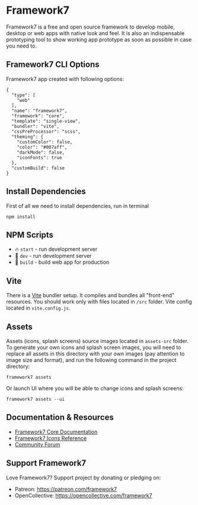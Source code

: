 # Framework7
Framework7 is a free and open source framework to develop mobile, desktop or web apps with native look and feel. It is also an indispensable prototyping tool to show working app prototype as soon as possible in case you need to.

## Framework7 CLI Options
Framework7 app created with following options:

```
{
  "type": [
    "web"
  ],
  "name": "framework7",
  "framework": "core",
  "template": "single-view",
  "bundler": "vite",
  "cssPreProcessor": "scss",
  "theming": {
    "customColor": false,
    "color": "#007aff",
    "darkMode": false,
    "iconFonts": true
  },
  "customBuild": false
}
```

## Install Dependencies
First of all we need to install dependencies, run in terminal
```
npm install
```

## NPM Scripts
* 🔥 `start` - run development server
* 🔧 `dev` - run development server
* 🔧 `build` - build web app for production

## Vite
There is a [Vite](https://vitejs.dev) bundler setup. It compiles and bundles all "front-end" resources. You should work only with files located in `/src` folder. Vite config located in `vite.config.js`.

## Assets
Assets (icons, splash screens) source images located in `assets-src` folder. To generate your own icons and splash screen images, you will need to replace all assets in this directory with your own images (pay attention to image size and format), and run the following command in the project directory:
```
framework7 assets
```

Or launch UI where you will be able to change icons and splash screens:
```
framework7 assets --ui
```

## Documentation & Resources
* [Framework7 Core Documentation](https://framework7.io/docs/)
* [Framework7 Icons Reference](https://framework7.io/icons/)
* [Community Forum](https://forum.framework7.io)

## Support Framework7
Love Framework7? Support project by donating or pledging on:

- Patreon: https://patreon.com/framework7
- OpenCollective: https://opencollective.com/framework7